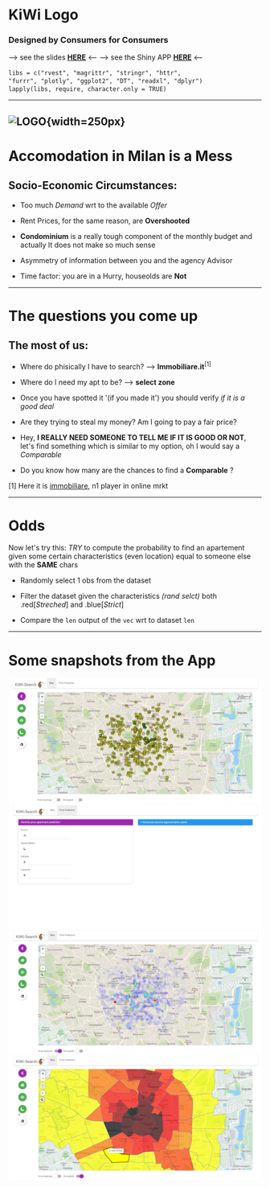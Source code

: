 # KiWi Logo

### Designed by Consumers for Consumers

--> see the slides [**HERE**](https://kiwiresearch.netlify.com/#1) <--
--> see the Shiny APP [**HERE**](https://jedrzejdziedziul.shinyapps.io/Housing/) <--

```{r}
libs = c("rvest", "magrittr", "stringr", "httr",
"furrr", "plotly", "ggplot2", "DT", "readxl", "dplyr")
lapply(libs, require, character.only = TRUE)
```
--------------------------------
![LOGO](https://i.pinimg.com/originals/1b/db/46/1bdb46cf377ae1c06617d6b9bfc54793.png){width=250px}
---------------------------------

# Accomodation in Milan is a Mess
## Socio-Economic Circumstances:
- Too much *Demand* wrt to the available *Offer*

- Rent Prices, for the same reason, are **Overshooted**
  
- **Condominium** is a really tough component of the monthly budget and actually It does not make so much sense
  
- Asymmetry of information between you and the agency Advisor
  
- Time factor: you are in a Hurry, houseolds are **Not**
  
---

# The questions you come up 
## The most of us:
  
- Where do phisically I have to search?  --> **Immobiliare.it**<sup>[1]</sup>
  
- Where do I need my apt to be? --> **select zone**
  
- Once you have spotted it '(if you made it') you should verify *if it is a good deal*

  
- Are they trying to steal my money? Am I going to pay a fair price?
  
  
- Hey, **I REALLY NEED SOMEONE TO TELL ME IF IT IS GOOD OR NOT**, let's find something which is similar to my option, oh I would say a *Comparable*

- Do you know how many are the chances to find a **Comparable** ?


[1] Here it is [immobiliare](https://www.immobiliare.it/), n1 player in online mrkt


-----------------------

# Odds

Now let's try this:
*TRY* to compute the probability to find an apartement given some certain characteristics (even location) equal to someone else with the **SAME** chars

- Randomly select 1 obs from the dataset

- Filter the dataset given the characteristics *(rand selct)* both .red[*Streched*] and .blue[*Strict*]

- Compare the `len` output of the `vec`  wrt to dataset `len`


----------------------




# Some snapshots from the App   

<img src="./snapshot/screenshot 1.png" />
<img src="./snapshot/screenshot 2.png" />
<img src="./snapshot/screenshot 3.png" />
<img src="./snapshot/screenshot 4.png" />

